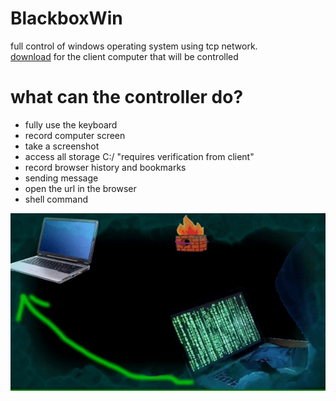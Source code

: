 # BlackboxWin
full control of windows operating system using tcp network.<br>
<a href="https://drive.google.com/file/d/1pfK8nGel-JG5hOXMETchPsyHMDVjij4N/view?usp=sharing">download</a> for the client computer that will be controlled
# what can the controller do?
- fully use the keyboard
- record computer screen
- take a screenshot
- access all storage C:/ "requires verification from client"
- record browser history and bookmarks
- sending message
- open the url in the browser
- shell command


![alt text](gifBlackbox.gif)

